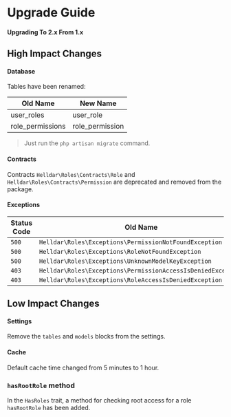 # Upgrade Guide

#### Upgrading To 2.x From 1.x

## High Impact Changes

#### Database

Tables have been renamed:

| Old Name | New Name |
| --- | --- |
| user_roles | user_role |
| role_permissions | role_permission |

> Just run the `php artisan migrate` command.


#### Contracts

Contracts `Helldar\Roles\Contracts\Role` and `Helldar\Roles\Contracts\Permission` are deprecated and removed from the package.


#### Exceptions

| Status Code | Old Name | New Name |
| --- | --- | --- |
| `500 ` | `Helldar\Roles\Exceptions\PermissionNotFoundException` | `Helldar\Roles\Exceptions\Core\PermissionNotFoundException` |
| `500 ` | `Helldar\Roles\Exceptions\RoleNotFoundException` | `Helldar\Roles\Exceptions\Core\RoleNotFoundException` |
| `500 ` | `Helldar\Roles\Exceptions\UnknownModelKeyException` | `Helldar\Roles\Exceptions\Core\UnknownModelKeyException` |
| `403 ` | `Helldar\Roles\Exceptions\PermissionAccessIsDeniedException` | `Helldar\Roles\Exceptions\Http\PermissionAccessIsDeniedHttpException` |
| `403 ` | `Helldar\Roles\Exceptions\RoleAccessIsDeniedException` | `Helldar\Roles\Exceptions\Http\RoleAccessIsDeniedHttpException` |


## Low Impact Changes

#### Settings

Remove the `tables` and `models` blocks from the settings.


#### Cache

Default cache time changed from 5 minutes to 1 hour.


### `hasRootRole` method

In the `HasRoles` trait, a method for checking root access for a role `hasRootRole` has been added.

